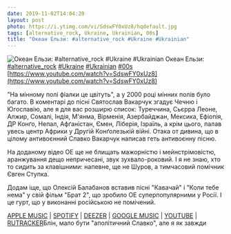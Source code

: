 ```yaml
---
date: 2019-11-02T14:04:20
layout: post
photo: https://i.ytimg.com/vi/SdswFY0xUz8/hqdefault.jpg
tags: [alternative_rock, Ukraine, Ukrainian, 00s]
title: "Океан Ельзи: #alternative_rock #Ukraine #Ukrainian"
---
```

![Океан Ельзи: #alternative_rock #Ukraine #Ukrainian](https://i.ytimg.com/vi/SdswFY0xUz8/hqdefault.jpg)
Океан Ельзи: [#alternative_rock](/tags/#alternative_rock) [#Ukraine](/tags/#Ukraine) [#Ukrainian](/tags/#Ukrainian) [#00s](/tags/#00s) [https://www.youtube.com/watch?v=SdswFY0xUz8](https://www.youtube.com/watch?v=SdswFY0xUz8)

&quot;На мінному полі фіалки це цвітуть&quot;, а у 2000 році мінних полів було багато. В коментарі до пісні Святослав Вакарчук згадує Чечню і Югославію, але я для вас розширю список: Туреччина, Сьєрра Леоне, Алжир, Сомалі, Індія, М&#39;янма, Вірменія, Азербайджан, Мексика, Ефіопія, ДР Конґо, Непал, Афґаністан, Ємен, Ліберія, Ізраїль, а крім цього, палав увесь центр Африки у Другій Конґолезькій війні. Отака от дивина, що в цілому антивоєнний Славко Вакарчук написав геть антивоєнну пісню.

На доданому відео ОЕ ще не блищать мажорністю і мейнстрімовістю, аранжування дещо непричесані, звук зухвало-роковий. І я не знаю, хто то сидить за клавішними: напевне, ще не Шуров, а тимчасовий помічник Євген Ступка.

Додам іще, що Олексій Балабанов вставив пісні &quot;Кавачай&quot; і &quot;Коли тебе нема&quot; у свій фільм &quot;Брат 2&quot;, що зробило ОЕ суперпопулярними у Росії. І це гурт, що у виконанні російською не помічений.

[APPLE MUSIC](https://music.apple.com/ru/album/%D1%8F%D0%BD%D0%B0%D0%BD%D0%B5%D0%B1%D1%96%D0%B1%D1%83%D0%B2/1032729143) \| [SPOTIFY](https://open.spotify.com/album/6G88Fi3Xa2MGwUTjuS23oh) \| [DEEZER](https://www.deezer.com/album/11062268?utm_source=deezer&amp;utm_content=album-11062268&amp;utm_term=1601611822_1572678157&amp;utm_medium=web) \| [GOOGLE MUSIC](https://play.google.com/music/m/Ban47fgrdmetwtiq6ehftxdtuui?t=i_-__) \| [YOUTUBE](https://www.youtube.com/playlist?list=OLAK5uy_lakUEV0QpMEe8mXcx_v6yrZkwXzTleayk) \| [RUTRACKER](https://rutracker.org/forum/viewtopic.php?t=3866715)Блін, мало бути &quot;аполітичний Славко&quot;, але я як завжди